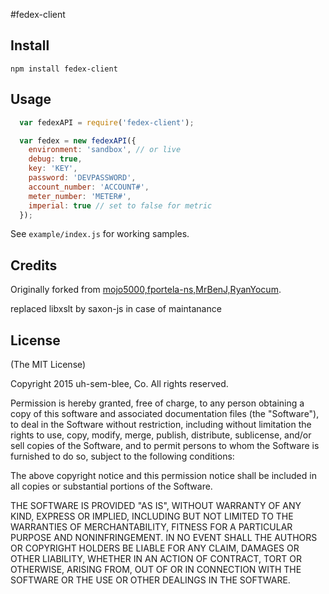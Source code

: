 #fedex-client

## Install

`npm install fedex-client`

## Usage

```js
  var fedexAPI = require('fedex-client');

  var fedex = new fedexAPI({
    environment: 'sandbox', // or live
    debug: true,
    key: 'KEY',
    password: 'DEVPASSWORD',
    account_number: 'ACCOUNT#',
    meter_number: 'METER#',
    imperial: true // set to false for metric
  });
```

See `example/index.js` for working samples.

## Credits

Originally forked from [mojo5000,fportela-ns,MrBenJ,RyanYocum](https://github.com/thebouqs/fedex-node-client).

replaced libxslt by saxon-js in case of maintanance 

## License

(The MIT License)

Copyright 2015 uh-sem-blee, Co. All rights reserved.

Permission is hereby granted, free of charge, to any person obtaining a copy of this software and associated documentation files (the "Software"), to deal in the Software without restriction, including without limitation the rights to use, copy, modify, merge, publish, distribute, sublicense, and/or sell copies of the Software, and to permit persons to whom the Software is furnished to do so, subject to the following conditions:

The above copyright notice and this permission notice shall be included in all copies or substantial portions of the Software.

THE SOFTWARE IS PROVIDED "AS IS", WITHOUT WARRANTY OF ANY KIND, EXPRESS OR IMPLIED, INCLUDING BUT NOT LIMITED TO THE WARRANTIES OF MERCHANTABILITY, FITNESS FOR A PARTICULAR PURPOSE AND NONINFRINGEMENT. IN NO EVENT SHALL THE AUTHORS OR COPYRIGHT HOLDERS BE LIABLE FOR ANY CLAIM, DAMAGES OR OTHER LIABILITY, WHETHER IN AN ACTION OF CONTRACT, TORT OR OTHERWISE, ARISING FROM, OUT OF OR IN CONNECTION WITH THE SOFTWARE OR THE USE OR OTHER DEALINGS IN THE SOFTWARE.